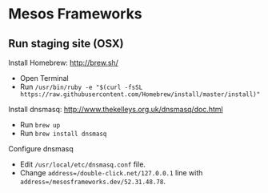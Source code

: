 # Mesos Frameworks

## Run staging site (OSX)

Install Homebrew: http://brew.sh/

- Open Terminal
- Run `/usr/bin/ruby -e "$(curl -fsSL https://raw.githubusercontent.com/Homebrew/install/master/install)"`

Install dnsmasq: http://www.thekelleys.org.uk/dnsmasq/doc.html

- Run `brew up`
- Run `brew install dnsmasq`

Configure dnsmasq

- Edit `/usr/local/etc/dnsmasq.conf` file. 
- Change `address=/double-click.net/127.0.0.1` line with `address=/mesosframeworks.dev/52.31.48.78`.